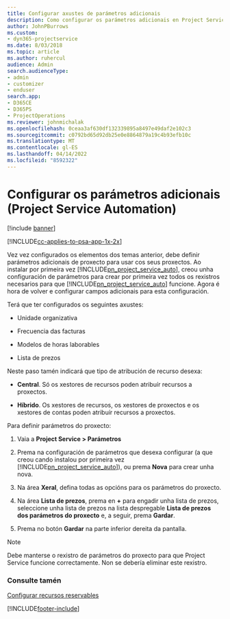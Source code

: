 ```yaml
---
title: Configurar axustes de parámetros adicionais
description: Como configurar os parámetros adicionais en Project Service
author: JohnPBurrows
ms.custom:
- dyn365-projectservice
ms.date: 8/03/2018
ms.topic: article
ms.author: ruhercul
audience: Admin
search.audienceType:
- admin
- customizer
- enduser
search.app:
- D365CE
- D365PS
- ProjectOperations
ms.reviewer: johnmichalak
ms.openlocfilehash: 0ceaa3af630df132339895a8497e49daf2e102c3
ms.sourcegitcommit: c0792bd65d92db25e0e8864879a19c4b93efb10c
ms.translationtype: MT
ms.contentlocale: gl-ES
ms.lasthandoff: 04/14/2022
ms.locfileid: "8592322"
---
```

# <a name="configure-additional-parameter-settings-project-service"></a>Configurar os parámetros adicionais (Project Service Automation)

[!include [banner](../includes/psa-now-project-operations.md)]

[!INCLUDE[cc-applies-to-psa-app-1x-2x](../includes/cc-applies-to-psa-app-1x-2x.md)]

Vez vez configurados os elementos dos temas anterior, debe definir parámetros adicionais de proxecto para usar cos seus proxectos. Ao instalar por primeira vez [!INCLUDE[pn_project_service_auto](../includes/pn-project-service-auto.md)], creou unha configuración de parámetros para crear por primeira vez todos os rexistros necesarios para que [!INCLUDE[pn_project_service_auto](../includes/pn-project-service-auto.md)] funcione. Agora é hora de volver e configurar campos adicionais para esta configuración.  
  
 Terá que ter configurados os seguintes axustes:  
  
-   Unidade organizativa  
  
-   Frecuencia das facturas  
  
-   Modelos de horas laborables  
  
-   Lista de prezos  
 
Neste paso tamén indicará que tipo de atribución de recurso desexa:  
  
- **Central**. Só os xestores de recursos poden atribuír recursos a proxectos.  
  
- **Híbrido**. Os xestores de recursos, os xestores de proxectos e os xestores de contas poden atribuír recursos a proxectos.  
  
 
Para definir parámetros do proxecto:  
  
1. Vaia a **Project Service > Parámetros**  
  
2. Prema na configuración de parámetros que desexa configurar (a que creou cando instalou por primeira vez [!INCLUDE[pn_project_service_auto](../includes/pn-project-service-auto.md)]), ou prema **Nova** para crear unha nova.  
  
3. Na área **Xeral**, defina todas as opcións para os parámetros do proxecto.  
  
4. Na área **Lista de prezos**, prema en **+** para engadir unha lista de prezos, seleccione unha lista de prezos na lista despregable **Lista de prezos dos parámetros do proxecto** e, a seguir, prema **Gardar**.  
  
5. Prema no botón **Gardar** na parte inferior dereita da pantalla.  

> [!NOTE]
> Debe manterse o rexistro de parámetros do proxecto para que Project Service funcione correctamente. Non se debería eliminar este rexistro.

### <a name="see-also"></a>Consulte tamén  
 [Configurar recursos reservables](../psa/set-up-resources.md)


[!INCLUDE[footer-include](../includes/footer-banner.md)]
